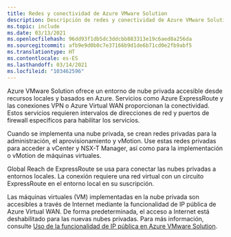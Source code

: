 ```yaml
---
title: Redes y conectividad de Azure VMware Solution
description: Descripción de redes y conectividad de Azure VMware Solution.
ms.topic: include
ms.date: 03/13/2021
ms.openlocfilehash: 96dd93f1db5dc3ddcbb883313e19c6aed8a256da
ms.sourcegitcommit: afb9e9d0b0c7e37166b9d1de6b71cd0e2fb9abf5
ms.translationtype: HT
ms.contentlocale: es-ES
ms.lasthandoff: 03/14/2021
ms.locfileid: "103462596"
---
```

<!-- Used in introduction.md and concepts-networking.md -->

Azure VMware Solution ofrece un entorno de nube privada accesible desde recursos locales y basados en Azure. Servicios como Azure ExpressRoute y las conexiones VPN o Azure Virtual WAN proporcionan la conectividad. Estos servicios requieren intervalos de direcciones de red y puertos de firewall específicos para habilitar los servicios.

Cuando se implementa una nube privada, se crean redes privadas para la administración, el aprovisionamiento y vMotion. Use estas redes privadas para acceder a vCenter y NSX-T Manager, así como para la implementación o vMotion de máquinas virtuales.  

Global Reach de ExpressRoute se usa para conectar las nubes privadas a entornos locales. La conexión requiere una red virtual con un circuito ExpressRoute en el entorno local en su suscripción.

Las máquinas virtuales (VM) implementadas en la nube privada son accesibles a través de Internet mediante la funcionalidad de IP pública de Azure Virtual WAN.  De forma predeterminada, el acceso a Internet está deshabilitado para las nuevas nubes privadas. Para más información, consulte [Uso de la funcionalidad de IP pública en Azure VMware Solution](../public-ip-usage.md).

